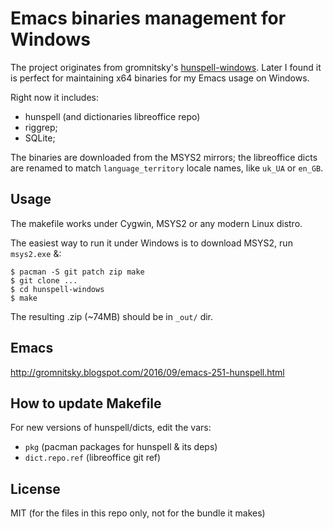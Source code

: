 # Emacs binaries management for Windows

The project originates from gromnitsky's
[hunspell-windows](https://github.com/gromnitsky/hunspell-windows). Later I
found it is perfect for maintaining x64 binaries for my Emacs usage on Windows.

Right now it includes:
- hunspell (and dictionaries libreoffice repo)
- riggrep;
- SQLite;

The binaries are downloaded from the MSYS2 mirrors; the libreoffice dicts are
renamed to match `language_territory` locale names, like `uk_UA` or `en_GB`.

## Usage

The makefile works under Cygwin, MSYS2 or any modern Linux distro.

The easiest way to run it under Windows is to download MSYS2, run
`msys2.exe` &:

~~~
$ pacman -S git patch zip make
$ git clone ...
$ cd hunspell-windows
$ make
~~~

The resulting .zip (~74MB) should be in `_out/` dir.

## Emacs

http://gromnitsky.blogspot.com/2016/09/emacs-251-hunspell.html

## How to update Makefile

For new versions of hunspell/dicts, edit the vars:

* `pkg` (pacman packages for hunspell & its deps)
* `dict.repo.ref` (libreoffice git ref)

## License

MIT (for the files in this repo only, not for the bundle it makes)
